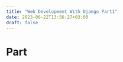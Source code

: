```yaml
---
title: "Web Development With Django Part1"
date: 2023-06-22T13:56:27+03:00
draft: false
---
```


# Part
